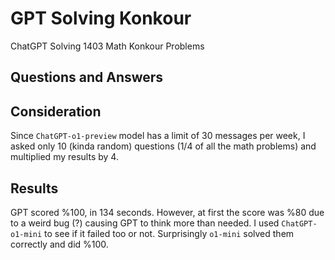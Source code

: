 # GPT Solving Konkour
ChatGPT Solving 1403 Math Konkour Problems

## Questions and Answers

## Consideration
Since `ChatGPT-o1-preview` model has a limit of 30 messages per week, I asked only 10 (kinda random) questions (1/4 of all the math problems) and multiplied my results by 4. 

## Results
GPT scored %100, in 134 seconds. However, at first the score was %80 due to a weird bug (?) causing GPT to think more than needed. I used `ChatGPT-o1-mini` to see if it failed too or not. Surprisingly `o1-mini` solved them correctly and did %100.
